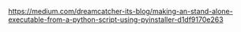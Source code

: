 https://medium.com/dreamcatcher-its-blog/making-an-stand-alone-executable-from-a-python-script-using-pyinstaller-d1df9170e263
